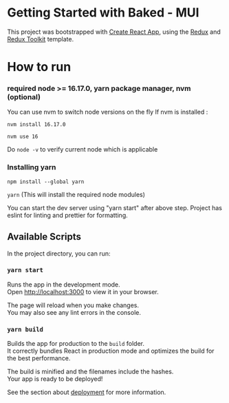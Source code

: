 # Getting Started with Baked - MUI

This project was bootstrapped with [Create React App](https://github.com/facebook/create-react-app), using the [Redux](https://redux.js.org/) and [Redux Toolkit](https://redux-toolkit.js.org/) template.

# How to run

### required node >= 16.17.0, yarn package manager, nvm (optional)

You can use nvm to switch node versions on the fly
If nvm is installed :

`nvm install 16.17.0`

`nvm use 16`

Do `node -v` to verify current node which is applicable

### Installing yarn

`npm install --global yarn`

`yarn` (This will install the required node modules)

You can start the dev server using "yarn start" after above step.
Project has eslint for linting and prettier for formatting.

## Available Scripts

In the project directory, you can run:

### `yarn start`

Runs the app in the development mode.\
Open [http://localhost:3000](http://localhost:3000) to view it in your browser.

The page will reload when you make changes.\
You may also see any lint errors in the console.

### `yarn build`

Builds the app for production to the `build` folder.\
It correctly bundles React in production mode and optimizes the build for the best performance.

The build is minified and the filenames include the hashes.\
Your app is ready to be deployed!

See the section about [deployment](https://facebook.github.io/create-react-app/docs/deployment) for more information.
